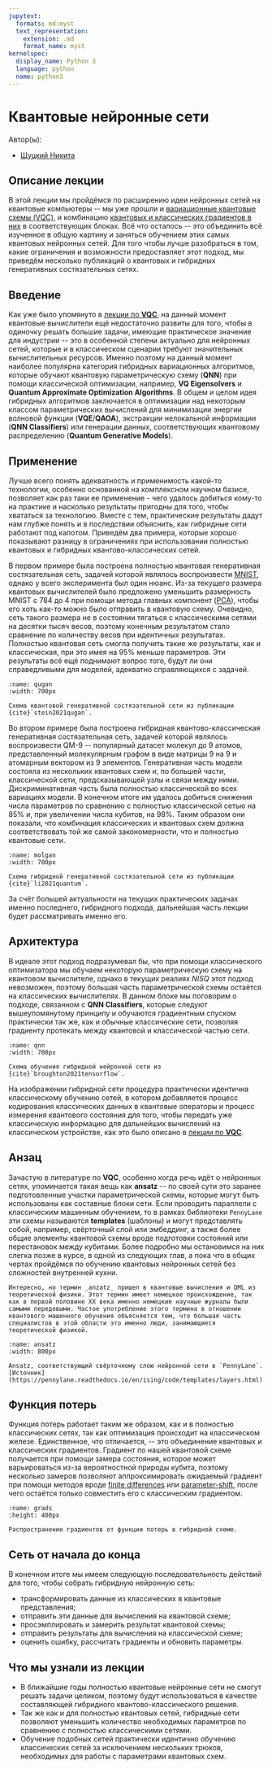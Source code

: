 ```yaml
---
jupytext:
  formats: md:myst
  text_representation:
    extension: .md
    format_name: myst
kernelspec:
  display_name: Python 3
  language: python
  name: python3
---
```



# Квантовые нейронные сети

Автор(ы):

- [Щуцкий Никита](https://github.com/magnus-the-collectioner)


## Описание лекции

В этой лекции мы пройдёмся по расширению идеи нейронных сетей на квантовые компьютеры -- мы уже прошли и [вариационные квантовые схемы (VQC)](vqc), и комбинацию [квантовых и классических градиентов в них](../../grads/ru/grads_intro.md) в соответствующих блоках. Всё что осталось -- это объединить всё изученное в общую картину и заняться обучением этих самых квантовых нейронных сетей. Для того чтобы лучше разобраться в том, какие ограничения и возможности предоставляет этот подход, мы приведём несколько публикаций о квантовых и гибридных генеративных состязательных сетях.

## Введение

Как уже было упомянуто в [лекции по **VQC**](../../vqc/ru/vqc.md), на данный момент квантовые вычислители ещё недостаточно развиты для того, чтобы в одиночку решать большие задачи, имеющие практическое значение для индустрии -- это в особенной степени актуально для нейронных сетей, которые и в классическом сценарии требуют значительных вычислительных ресурсов. Именно поэтому на данный момент наиболее популярна категория гибридных вариационных алгоритмов, которые обучают квантовую параметрическую схему (**QNN**) при помощи классической оптимизации, например, **VQ Eigensolvers** и **Quantum Approximate Optimization Algorithms**. В общем и целом идея гибридных алгоритмов заключается в оптимизации над некоторым классом параметрических вычислений для минимизации энергии волновой функции (**VQE**/**QAOA**), экстракции нелокальной информации (**QNN Classifiers**) или генерации данных, соответствующих квантовому распределению (**Quantum Generative Models**).

## Применение

Лучше всего понять адекватность и применимость какой-то технологии, особенно основанной на комплексном научном базисе, позволяет как раз таки ее применение - чего удалось добиться кому-то на практике и насколько результаты пригодны для того, чтобы хвататься за технологию. Вместе с тем, практические результаты дадут нам глубже понять и в последствии объяснить, как гибридные сети работают под капотом. Приведём два примера, которые хорошо показывают разницу в ограничениях при использовании полностью квантовых и гибридных квантово-классических сетей.

В первом примере была построена полностью квантовая генеративная состязательная сеть, задачей которой являлось воспроизвести [MNIST](https://en.wikipedia.org/wiki/MNIST_database), однако у всего эксперимента был один нюанс. Из-за текущего размера квантовых вычислителей было предложено уменьшить размерность MNIST с 784 до 4 при помощи метода главных компонент ([PCA](https://en.wikipedia.org/wiki/Principal_component_analysis)), чтобы его хоть как-то можно было отправить в квантовую схему. Очевидно, сеть такого размера не в состоянии тягаться с классическими сетями на десятки тысяч весов, поэтому конечным результатом стало сравнение по количеству весов при идентичных результатах. Полностью квантовая сеть смогла получить такие же результаты, как и классическая, при это имея на 95% меньше параметров. Эти результаты всё ещё поднимают вопрос того, будут ли они справедливыми для моделей, адекватно справляющихся с задачей.

```{figure} /_static/qnn/ru/qugan.png
:name: qugan
:width: 700px

Схема квантовой генеративной состязательной сети из публикации {cite}`stein2021qugan`.
```

Во втором примере была построена гибридная квантово-классическая генеративная состязательная сеть, задачей которой являлось воспроизвести QM-9 -- популярный датасет молекул до 9 атомов, представленный молекулярным графом в виде матрицы 9 на 9 и атомарным вектором из 9 элементов. Генеративная часть модели состояла из нескольких квантовых схем и, по большей части, классической сети, предсказывающей узлы и связи между ними. Дискриминативная часть была полностью классической во всех вариациях модели. В конечном итоге им удалось добиться снижения числа параметров по сравнению с полностью классической сетью на 85% и, при увеличении числа кубитов, на 98%. Таким образом они показали, что комбинация классических и квантовых схем должна соответствовать той же самой закономерности, что и полностью квантовые сети.

```{figure} /_static/qnn/ru/molgan.png
:name: molgan
:width: 700px

Схема гибридной генеративной состязательной сети из публикации {cite}`li2021quantum`.
```

За счёт большей актуальности на текущих практических задачах именно последнего, гибридного подхода, дальнейшая часть лекции будет рассматривать именно его.

##  Архитектура

В идеале этот подход подразумевал бы, что при помощи классического оптимизатора мы обучаем некоторую параметрическую схему на квантовом вычислителе, однако в текущих реалиях _NISQ_ этот подход невозможен, поэтому большая часть параметрической схемы остаётся на классических вычислителях. В данном блоке мы поговорим о подходе, связанном с **QNN Classifiers**, которые следуют вышеупомянутому принципу и обучаются градиентным спуском практически так же, как и обычные классические сети, позволяя градиенту протекать между квантовой и классической частью сети.

```{figure} /_static/qnn/ru/qnntfq2.png
:name: qnn
:width: 700px

Схема обучения гибридной нейронной сети из {cite}`broughton2021tensorflow`.
```

На изображении гибридной сети процедура практически идентична классическому обучению сетей, в котором добавляется процесс кодирования классических данных в квантовые операторы и процесс измерения квантового состояния для того, чтобы передать уже классическую информацию для дальнейших вычислений на классическом устройстве, как это было описано в [лекции по **VQC**](vqc).

## Анзац

Зачастую в литературе по **VQC**, особенно когда речь идёт о нейронных сетях, упоминается такая вещь как **ansatz** -- по своей сути это заранее подготовленные участки параметрической схемы, которые могут быть использованы как составные блоки сети. Если проводить параллели с классическим машинным обучением, то в рамках библиотеки `PennyLane` эти схемы называются **templates** (шаблоны) и могут представлять собой, например, свёрточный слой или эмбеддинг, а также более общие элементы квантовой схемы вроде подготовки состояний или перестановок между кубитами. Более подробно мы остановимся на них слегка позже в курсе, в одной из следующих глав, а пока что в общих чертах пройдёмся по обучению квантовых нейронных сетей без сложностей внутренней кухни.

```{note}
Интересно, но термин _anzatz_ пришел в квантовые вычисления и QML из теоретической физики. Этот термин имеет немецкое происхождение, так как в первой половине XX века именно немецкие научные журналы были самыми передовыми. Частое употребление этого термина в отношении квантового машинного обучения объясняется тем, что большая часть специалистов в этой области это именно люди, занимающиеся теоретической физикой.
```

```{figure} /_static/qnn/ru/layer_cvqnn.png
:name: ansatz
:width: 800px

Ansatz, соответствующий свёрточному слою нейронной сети в `PennyLane`. [Источник](https://pennylane.readthedocs.io/en/ising/code/templates/layers.html)
```

## Функция потерь

Функция потерь работает таким же образом, как и в полностью классических сетях, так как оптимизация происходит на классическом железе. Единственное, что отличается, -- это объединение квантовых и классических градиентов. Градиент по нашей квантовой схеме получается при помощи замера состояния, которое может варьироваться из-за вероятностной природы кубита, поэтому несколько замеров позволяют аппроксимировать ожидаемый градиент при помощи методов вроде [finite differences](gradients) или [parameter-shift](hogradients), после чего остаётся только совместить его с классическим градиентом.

```{figure} /_static/qnn/ru/qnngrads.png
:name: grads
:height: 400px

Распространение градиентов от функции потерь в гибридной схеме.
```

## Сеть от начала до конца

В конечном итоге мы имеем следующую последовательность действий для того, чтобы собрать гибридную нейронную сеть:

- трансформировать данные из классических в квантовые представления;
- отправить эти данные для вычисления на квантовой схеме;
- просэмплировать и замерить результат квантовой схемы;
- отправить результаты для вычисления на классической схеме;
- оценить ошибку, рассчитать градиенты и обновить параметры.

## Что мы узнали из лекции

- В ближайшие годы полностью квантовые нейронные сети не смогут решать задачи целиком, поэтому будут использоваться в качестве составляющей гибридного квантово-классического решения.
- Так же как и для полностью квантовых сетей, гибридные сети позволяют уменьшить количество необходимых параметров по сравнению с полностью классическими сетями.
- Обучение подобных сетей практически идентично обучению классических сетей за исключением нескольких трюков, необходимых для работы с параметрами квантовых схем.
